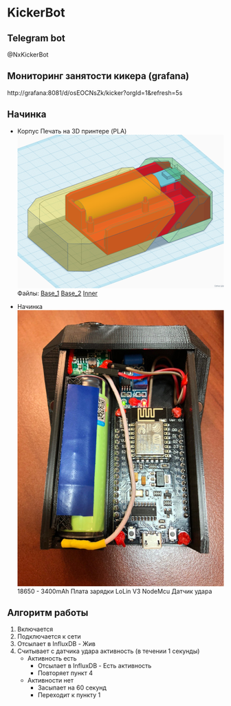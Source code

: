 # KickerBot

## Telegram bot
@NxKickerBot

## Мониторинг занятости кикера (grafana)
http://grafana:8081/d/osEOCNsZk/kicker?orgId=1&refresh=5s

## Начинка
* Корпус
Печать на 3D принтере (PLA)
![Модель корпуса](/other_files/case.png)
Файлы:
[Base_1](/other_files/Base_1.stl)
[Base_2](/other_files/Base_2.stl)
[Inner](/other_files/Inner.stl)

* Начинка
![Датчик](/other_files/real_body.png)
18650 - 3400mAh
Плата зарядки
LoLin V3 NodeMcu
Датчик удара

## Алгоритм работы
1. Включается
2. Подключается к сети
3. Отсылает в InfluxDB - Жив
4. Считывает с датчика удара активность (в течении 1 секунды)
	* Активность есть
		* Отсылает в InfluxDB - Есть активность
		* Повторяет пункт 4
	* Активности нет
		* Засыпает на 60 секунд
		* Переходит к пункту 1